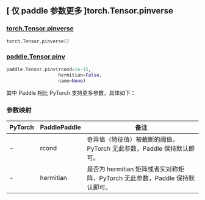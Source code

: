 ## [ 仅 paddle 参数更多 ]torch.Tensor.pinverse
### [torch.Tensor.pinverse](https://pytorch.org/docs/stable/generated/torch.Tensor.pinverse.html#torch.Tensor.pinverse)

```python
torch.Tensor.pinverse()
```

### [paddle.Tensor.pinv]()

```python
paddle.Tensor.pinv(rcond=1e-15,
                   hermitian=False,
                   name=None)
```

其中 Paddle 相比 PyTorch 支持更多参数，具体如下：

### 参数映射

| PyTorch       | PaddlePaddle | 备注                                                   |
| ------------- | ------------ | ------------------------------------------------------ |
| -         | rcond        | 奇异值（特征值）被截断的阈值，PyTorch 无此参数，Paddle 保持默认即可。        |
| -             | hermitian    | 是否为 hermitian 矩阵或者实对称矩阵，PyTorch 无此参数，Paddle 保持默认即可。|
